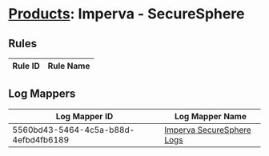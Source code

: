 # [Products](README.md): Imperva - SecureSphere

## Rules

|Rule ID|Rule Name|
|----|----|


## Log Mappers

|Log Mapper ID|Log Mapper Name|
|----|----|
|5560bd43-5464-4c5a-b88d-4efbd4fb6189|[Imperva SecureSphere Logs](../mappings/5560bd43-5464-4c5a-b88d-4efbd4fb6189.md)|



